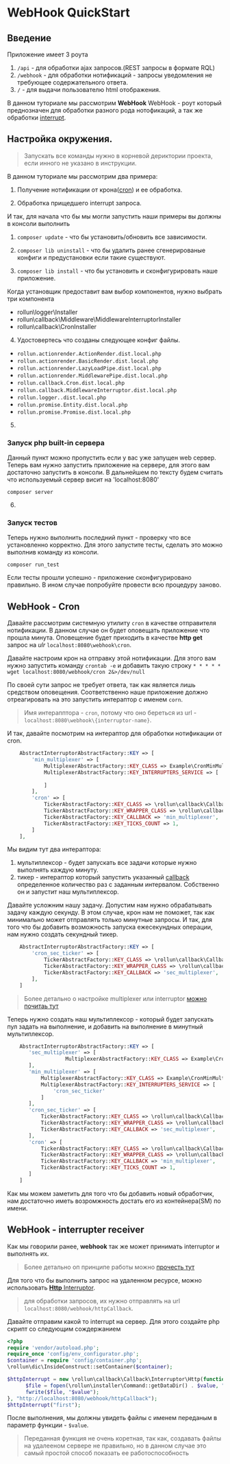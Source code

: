 # WebHook QuickStart 

## Введение

Приложение имеет 3 роута 

1) `/api` - для обработки ajax запросов.(REST запросы в формате RQL)
2) `/webhook` - для обработки нотификаций - запросы уведомления не требующее содержательного ответа. 
3) `/` - для выдачи пользователю html отображения.

В данном туториале мы рассмотрим **WebHook**
WebHook - роут который преднозначен для обработки разного рода нотофикаций, а так же обработки [interrupt](./Callback.md).

## Настройка окружения.

> Запускать все команды нужно в корневой дериктории проекта, если инного не указано в инструкции.

В данном туториале мы рассмотрим два примера:

1) Получение нотификации от крона([cron](https://en.wikipedia.org/wiki/Cron)) и ее обработка.

2) Обработка прищедшего interrupt запроса.

И так, для начала что бы мы могли запустить наши примеры вы должны в консоли выполнить

1) `composer update` - что бы установить/обновить все зависимости.

2) `composer lib uninstall` - что бы удалить ранее сгенерированые конфиги и предустановки если такие существуют.

3) `composer lib install` - что бы установить и сконфигурировать наше приложение.

Когда установщик предоставит вам выбор компонентов, нужно выбрать три компонента  

* rollun\logger\Installer  
* rollun\callback\Middleware\MiddlewareInterruptorInstaller  
* rollun\callback\CronInstaller  

4) Удостовертесь что созданы следующее конфиг файлы.

* `rollun.actionrender.ActionRender.dist.local.php`
* `rollun.actionrender.BasicRender.dist.local.php`
* `rollun.actionrender.LazyLoadPipe.dist.local.php`
* `rollun.actionrender.MiddlewarePipe.dist.local.php`
* `rollun.callback.Cron.dist.local.php`
* `rollun.callback.MiddlewareInterruptor.dist.local.php`
* `rollun.logger..dist.local.php`
* `rollun.promise.Entity.dist.local.php`
* `rollun.promise.Promise.dist.local.php`


5)

### Запуск php built-in сервера 
Данный пункт можно пропустить если у вас уже запущен web сервер.
Теперь вам нужно запустить приложение на сервере, для этого вам достаточно запустить в консоли.
В дальнейшем по тексту будем считать что используемый сервер висит на 'localhost:8080'

`composer server` 

6) 

### Запуск тестов

Теперь нужно выполнить последний пункт - проверку что все установленно корректно.
Для этого запустите тесты, сделать это можно выполнив команду из консоли.

`composer run_test`

Если тесты прошли успешно - приложение сконфигурировано правильно. В ином случае попробуйте провести всю процедуру заново.

## WebHook - Cron
 
Давайте рассмотрим системную утилиту  `cron`  в качестве отправителя нотификации.
В данном случае он будет оповещать приложение что прошла минута.
Оповещение будет приходить в качестве **http get** запрос на *ulr* `localhost:8080\webhook\cron`.
 
Давайте настроим крон на отправку этой нотификации.
Для этого вам нужно запустить команду `crontab -e`
и добавить такую строку `* * * * * wget localhost:8080/webhook/cron 2&>/dev/null`
 
По своей сути запрос не требует ответа, так как является лишь средством оповещения.
Соответственно наше приложение должно отреагировать на это запустить интераптор с именем `corn`.
> Имя интерапптора - `cron`, потому что оно береться из url - `localhost:8080\webhook\{interruptor-name}`.

И так, давайте посмотрим на интераптор для обработки нотификации от cron.

```php
    AbstractInterruptorAbstractFactory::KEY => [
        'min_multiplexer' => [
            MultiplexerAbstractFactory::KEY_CLASS => Example\CronMinMultiplexer::class,
            MultiplexerAbstractFactory::KEY_INTERRUPTERS_SERVICE => [
                
            ]
        ],
        'cron' => [
            TickerAbstractFactory::KEY_CLASS => \rollun\callback\Callback\Interruptor\Ticker::class,
            TickerAbstractFactory::KEY_WRAPPER_CLASS => \rollun\callback\Callback\Interruptor\Process::class,
            TickerAbstractFactory::KEY_CALLBACK => 'min_multiplexer',
            TickerAbstractFactory::KEY_TICKS_COUNT => 1,
        ]
    ],
```

Мы видим тут два интераптора:
1) мультиплексор - будет запускать все задачи которые нужно выполнять каждую минуту.
2) тикер - интераптор который запустить указанный [callback]() определенное количество раз с заданным интервалом.
Собственно он и запустит наш мультиплексор.

Давайте усложним нашу задачу. Допустим нам нужно обрабатывать задачу каждую секунду.
В этом случае, крон нам не поможет, так как минимально может отправлять только минутные запросы.
И так, для того что бы добавить возможность запуска ежесекундных операции, нам нужно создать секундный тикер.

```php
    AbstractInterruptorAbstractFactory::KEY => [
        'cron_sec_ticker' => [
            TickerAbstractFactory::KEY_CLASS => \rollun\callback\Callback\Interruptor\Ticker::class,
            TickerAbstractFactory::KEY_WRAPPER_CLASS => \rollun\callback\Callback\Interruptor\Process::class,
            TickerAbstractFactory::KEY_CALLBACK => 'sec_multiplexer',
        ],
    ]
```

> Более детально о настройке multiplexer или interruptor [можно почитаь тут](./InterruptorFactory.md)


Теперь нужно создать наш мультиплексор - который будет запускать пул задать на выполнение, и добавить на выполнение в минутный мультиплексор.

```php
    AbstractInterruptorAbstractFactory::KEY => [
       'sec_multiplexer' => [
                   MultiplexerAbstractFactory::KEY_CLASS => Example\CronSecMultiplexer::class,
       ],
       'min_multiplexer' => [
           MultiplexerAbstractFactory::KEY_CLASS => Example\CronMinMultiplexer::class,
           MultiplexerAbstractFactory::KEY_INTERRUPTERS_SERVICE => [
               'cron_sec_ticker'
           ]
       ],
       'cron_sec_ticker' => [
           TickerAbstractFactory::KEY_CLASS => \rollun\callback\Callback\Interruptor\Ticker::class,
           TickerAbstractFactory::KEY_WRAPPER_CLASS => \rollun\callback\Callback\Interruptor\Process::class,
           TickerAbstractFactory::KEY_CALLBACK => 'sec_multiplexer',
       ],
       'cron' => [
           TickerAbstractFactory::KEY_CLASS => \rollun\callback\Callback\Interruptor\Ticker::class,
           TickerAbstractFactory::KEY_WRAPPER_CLASS => \rollun\callback\Callback\Interruptor\Process::class,
           TickerAbstractFactory::KEY_CALLBACK => 'min_multiplexer',
           TickerAbstractFactory::KEY_TICKS_COUNT => 1,
       ]
    ]
```
Как мы можем заметить для того что бы добавить новый обработчик, нам достаточно иметь возромжность достать его из контейнера(SM) по имени.
## WebHook - interrupter receiver 

Как мы говорили ранее, **webhook** так же может принимать interruptor и выполнять их. 
> Более детально оп принципе работы можно [прочесть тут](./Webhook.md)

Для того что бы выполнить запрос на удаленном ресурсе, можно использовать [**Http** Interruptor](./Callback.md#Http).
> для обработки запросов, их нужно отправлять на url `localhost:8080/webhook/httpCallback`.

Давайте отправим какой то interrupt на сервер.
Для этого создайте php скрипт со следующим сождержанием

```php
<?php
require 'vendor/autoload.php';
require_once 'config/env_configurator.php';
$container = require 'config/container.php';
\rollun\dic\InsideConstruct::setContainer($container);

$httpInterrupt = new \rollun\callback\Callback\Interruptor\Http(function($value) {
      $file = fopen(\rollun\installer\Command::getDataDir() . $value, "w+");
      fwrite($file, "$value");
}, "http://localhost:8080/webhook/httpCallback");
$httpInterrupt("first");
```
После выполнения, мы должны увидеть файлы с именем переданым в параметр функции - `$value`.
> Переданная функция не очень коретная, так как, создавать файлы на удалееном сервере не правильно, 
но в данном случае это самый простой способ показать ее работоспособность
